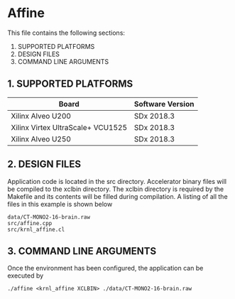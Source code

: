 Affine
======================

This file contains the following sections:

1. SUPPORTED PLATFORMS
2. DESIGN FILES
3. COMMAND LINE ARGUMENTS


## 1. SUPPORTED PLATFORMS
Board | Software Version
------|-----------------
Xilinx Alveo U200|SDx 2018.3
Xilinx Virtex UltraScale+ VCU1525|SDx 2018.3
Xilinx Alveo U250|SDx 2018.3


## 2. DESIGN FILES
Application code is located in the src directory. Accelerator binary files will be compiled to the xclbin directory. The xclbin directory is required by the Makefile and its contents will be filled during compilation. A listing of all the files in this example is shown below

```
data/CT-MONO2-16-brain.raw
src/affine.cpp
src/krnl_affine.cl
```

## 3. COMMAND LINE ARGUMENTS
Once the environment has been configured, the application can be executed by
```
./affine <krnl_affine XCLBIN> ./data/CT-MONO2-16-brain.raw
```

